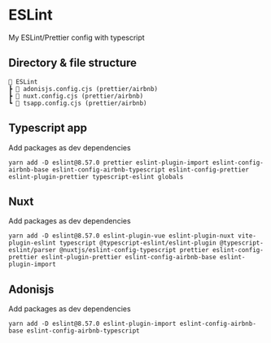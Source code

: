 # ESLint

My ESLint/Prettier config with typescript

## Directory & file structure

```
📂 ESLint
┣ 📜 adonisjs.config.cjs (prettier/airbnb)
┣ 📜 nuxt.config.cjs (prettier/airbnb)
┗ 📜 tsapp.config.cjs (prettier/airbnb)
```

## Typescript app

Add packages as dev dependencies

```shell
yarn add -D eslint@8.57.0 prettier eslint-plugin-import eslint-config-airbnb-base eslint-config-airbnb-typescript eslint-config-prettier eslint-plugin-prettier typescript-eslint globals
```

## Nuxt

Add packages as dev dependencies

```shell
yarn add -D eslint@8.57.0 eslint-plugin-vue eslint-plugin-nuxt vite-plugin-eslint typescript @typescript-eslint/eslint-plugin @typescript-eslint/parser @nuxtjs/eslint-config-typescript prettier eslint-config-prettier eslint-plugin-prettier eslint-config-airbnb-base eslint-plugin-import
```

## Adonisjs

Add packages as dev dependencies

```shell
yarn add -D eslint@8.57.0 eslint-plugin-import eslint-config-airbnb-base eslint-config-airbnb-typescript
```
